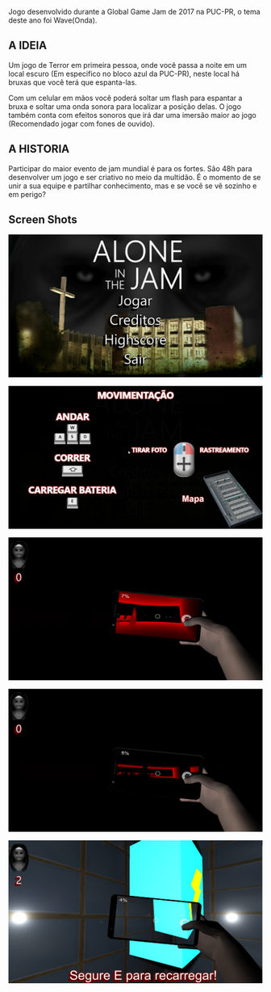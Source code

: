 Jogo desenvolvido durante a Global Game Jam de 2017 na PUC-PR, o tema deste ano foi Wave(Onda).

## A IDEIA
Um jogo de Terror em primeira pessoa, onde você passa a noite em um local escuro (Em especifico no bloco azul da PUC-PR), neste local há bruxas que você terá que espanta-las.

Com um celular em mãos você poderá soltar um flash para espantar a bruxa e soltar uma onda sonora para localizar a posição delas. O jogo também conta com efeitos sonoros que irá dar uma imersão maior ao jogo (Recomendado jogar com fones de ouvido).

## A HISTORIA
Participar do maior evento de jam mundial é para os fortes. São 48h para desenvolver um jogo e ser criativo no meio da multidão. É o momento de se unir a sua equipe e partilhar conhecimento, mas e se você se vê sozinho e em perigo?

## Screen Shots
![Menu](https://github.com/LucasGalvaoNunes/alone_in_the_jam/blob/master/press/Alone%20in%20the%20jam_2017-01-24_22-15-22.png)

![Controle](https://github.com/LucasGalvaoNunes/alone_in_the_jam/blob/master/press/Alone%20in%20the%20jam_2017-01-24_22-15-24.png)

![Game](https://github.com/LucasGalvaoNunes/alone_in_the_jam/blob/master/press/Alone%20in%20the%20jam_2017-01-24_22-16-55.png)

![Game](https://github.com/LucasGalvaoNunes/alone_in_the_jam/blob/master/press/Alone%20in%20the%20jam_2017-01-24_22-16-03.png)

![Game](https://github.com/LucasGalvaoNunes/alone_in_the_jam/blob/master/press/2017-01-22_14-09-15.png)
